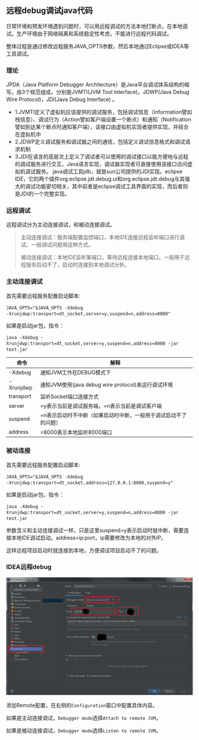 ## 远程debug调试java代码

日常环境和预发环境遇到问题时，可以用远程调试的方法本地打断点，在本地调试。生产环境由于网络隔离和系统稳定性考虑，不能进行远程代码调试。

整体过程是通过修改远程服务JAVA_OPTS参数，然后本地通过Eclipse或IDEA等工具调试。

### 理论

JPDA（Java Platform Debugger Architecture）是Java平台调试体系结构的缩写。由3个规范组成，分别是JVMTI(JVM Tool Interface)，JDWP(Java Debug Wire Protocol)，JDI(Java Debug Interface) 。

* 1.JVMTI定义了虚拟机应该提供的调试服务，包括调试信息（Information譬如栈信息）、调试行为（Action譬如客户端设置一个断点）和通知（Notification譬如到达某个断点时通知客户端），该接口由虚拟机实现者提供实现，并结合在虚拟机中
* 2.JDWP定义调试服务和调试器之间的通信，包括定义调试信息格式和调试请求机制
* 3.JDI在语言的高层次上定义了调试者可以使用的调试接口以能方便地与远程的调试服务进行交互，Java语言实现，调试器实现者可直接使用该接口访问虚拟机调试服务。 java调试工具jdb，就是sun公司提供的JDI实现。eclipse IDE，它的两个插件org.eclipse.jdt.debug.ui和org.eclipse.jdt.debug与其强大的调试功能密切相关，其中前者是eclipse调试工具界面的实现，而后者则是JDI的一个完整实现。

### 远程调试

远程调试分为主动连接调试，和被动连接调试。

> 主动连接调试：服务端配置监控端口，本地IDE连接远程监听端口进行调试，一般调试问题用这种方式。
>
> 被动连接调试：本地IDE监听某端口，等待远程连接本地端口。一般用于远程服务启动不了，启动时连接到本地调试分析。

### 主动连接调试

首先需要远程服务配置启动脚本:

```shell
JAVA_OPTS="$JAVA_OPTS -Xdebug 
-Xrunjdwp:transport=dt_socket,server=y,suspend=n,address=8000"
```

如果是启动jar包，指令：

```shell
java -Xdebug -Xrunjdwp:transport=dt_socket,server=y,suspend=n,address=8000 -jar test.jar
```

| 命令      | 解释                                                         |
| --------- | ------------------------------------------------------------ |
| -Xdebug   | 通知JVM工作在DEBUG模式下                                     |
| -Xrunjdwp | 通知JVM使用(java debug wire protocol)来运行调试环境          |
| transport | 监听Socket端口连接方式                                       |
| server    | =y表示当前是调试服务端，=n表示当前是调试客户端               |
| suspend   | =n表示启动时不中断（如果启动时中断，一般用于调试启动不了的问题） |
| address   | =8000表示本地监听8000端口                                    |

### 被动连接

首先需要远程服务配置启动脚本:

```shell
JAVA_OPTS="$JAVA_OPTS -Xdebug 
-Xrunjdwp:transport=dt_socket,address=127.0.0.1:8000,suspend=y"
```

如果是启动jar包，指令：

```shell
java -Xdebug -Xrunjdwp:transport=dt_socket,server=y,suspend=n,address=8000 -jar test.jar
```

参数含义和主动连接调试一样，只是这里suspend=y表示启动时就中断，需要连接本地IDE调试启动。address=ip:port，ip需要修改为本地的对外IP。

这样远程项目启动时就连接到本地，方便调试项目启动不了的问题。

### IDEA远程debug

![1570773224689](./images/003/1570773224689.png)

添加Remote配置，在右侧的`Configuration`窗口中配置具体内容。

如果是主动连接调试，`Debugger mode`选择`Attach to remote JVM`。

如果是被动连接调试，`Debugger mode`选择`Listen to remote JVM`。

